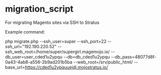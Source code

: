 # migration_script
For migrating Magento sites via SSH to Stratus


Example command:

php migrate.php --ssh_user=super --ssh_port=22 --ssh_url="192.190.220.52" --ssh_web_root=/home/super/supergirl.magemojo.io/ --db_user=user_cded1u2ypqu --db=db_cded1u2ypqu --db_pass=48077d8f-0a43-4ab8-a556-2b9ad201b5ba --web_root=/srv/public_html/ --base_url=https://cded1u2ypquuejdj.mojostratus.io/
